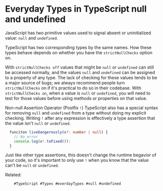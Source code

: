 # Everyday Types in TypeScript null and undefined

JavaScript has two primitive values used to signal absent or
uninitialized value: `null` and `undefined`.

TypeScript has two corresponding types by the same names. How these
types behave depends on whether you have the `strictNullChecks` option
on.

With `strictNullChecks off` values that might be `null` or `undefined`
can still be accessed normally, and the values `null` and `undefined`
can be assigned to a property of any type. The lack of checking for
these values tends to be a major source of bugs; we always recommend
people turn `strictNullChecks` on if it's practical to do so in their
codebase.
With `strictNullChecks on`, when a value is `null` or `undefined`, you
will need to test for those values before using methods or properties on
that value. 

Non-null Assertion Operator (Postfix `!`)
TypeScript also has a special syntax for removing `null` and `undefined`
from a type without doing my explicit checking. Writing `!` after any
expression is effectively a type assertion that the value isn't `null`
or `undefined`. 

```ts
  funciton liveDangerously(x?: number | null) {
    // No error
    console.log(x!.toFixed()):
  }
```
Just like other type assertions, this doesn't change the runtime
begavior of  your code, so it's important to only use `!` when you know
that the value can't be `null` or `undefined`.

Related:

        #TypeScript #Types #everdayTypes #null #undefined

